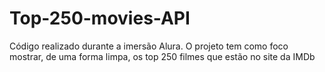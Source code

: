 # Top-250-movies-API
Código realizado durante a imersão Alura. O projeto tem como foco mostrar, de uma forma limpa, os top 250 filmes que estão no site da IMDb
